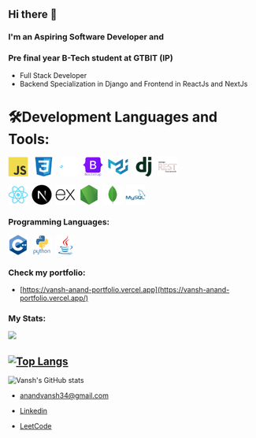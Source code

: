 ## Hi there 👋

### I'm an Aspiring Software Developer and
### Pre final year B-Tech student at GTBIT (IP)



- Full Stack Developer
- Backend Specialization in Django and Frontend in ReactJs and NextJs



# 🛠️Development Languages and Tools:
<div>
  <img width="40" height="40"  src="https://github.com/devicons/devicon/blob/master/icons/javascript/javascript-original.svg"> &nbsp;
  <img width="40" height="40"  src="https://github.com/devicons/devicon/blob/master/icons/css3/css3-original.svg"> &nbsp;
  <img width="40" height="40"  src="https://github.com/devicons/devicon/blob/master/icons/tailwindcss/tailwindcss-original-wordmark.svg">&nbsp;
  <img width="40" height="40"  src="https://github.com/devicons/devicon/blob/master/icons/bootstrap/bootstrap-original-wordmark.svg"> &nbsp;
  <img width="40" height="40"  src="https://github.com/devicons/devicon/blob/master/icons/materialui/materialui-original.svg"> &nbsp;
  <img width="40" height="40"  src="https://github.com/devicons/devicon/blob/master/icons/django/django-plain.svg">&nbsp;
  <img width="40" height="40"  src="https://github.com/devicons/devicon/blob/master/icons/djangorest/djangorest-original-wordmark.svg">&nbsp;

  <img width="40" height="40"  src="https://github.com/devicons/devicon/blob/master/icons/react/react-original.svg">&nbsp;
  <img width="40" height="40"  src="https://github.com/devicons/devicon/blob/master/icons/nextjs/nextjs-original.svg">&nbsp;
  <img width="40" height="40"  src="https://github.com/devicons/devicon/blob/master/icons/express/express-original.svg">&nbsp;
  <img width="40" height="40"  src="https://github.com/devicons/devicon/blob/master/icons/nodejs/nodejs-original.svg">&nbsp;
  <img width="40" height="40"  src="https://github.com/devicons/devicon/blob/master/icons/mongodb/mongodb-original.svg">&nbsp;
  <img width="40" height="40"  src="https://github.com/devicons/devicon/blob/master/icons/mysql/mysql-plain-wordmark.svg">&nbsp;
</div>


### Programming Languages:

<div>
  <img width="40" height="40"  src="https://github.com/devicons/devicon/blob/master/icons/cplusplus/cplusplus-original.svg">&nbsp;
  <img width="40" height="40"  src="https://github.com/devicons/devicon/blob/master/icons/python/python-original-wordmark.svg">&nbsp;
  <img width="40" height="40"  src="https://github.com/devicons/devicon/blob/master/icons/java/java-original.svg">&nbsp;
</div>



### Check my portfolio:
- [https://vansh-anand-portfolio.vercel.app](https://vansh-anand-portfolio.vercel.app/)



### My Stats:

![](https://komarev.com/ghpvc/?username=vanshanand34)

[![Top Langs](https://github-readme-stats.vercel.app/api/top-langs/?username=vanshanand34)](https://github.com/anuraghazra/github-readme-stats)
---
![Vansh's GitHub stats](https://github-readme-stats.vercel.app/api?username=vanshanand34&show=prs_merged,prs_merged_percentage&theme=light)



-  anandvansh34@gmail.com

-  [Linkedin](https://www.linkedin.com/in/anandvansh/)

-  [LeetCode](https://leetcode.com/anandvansh34/)
